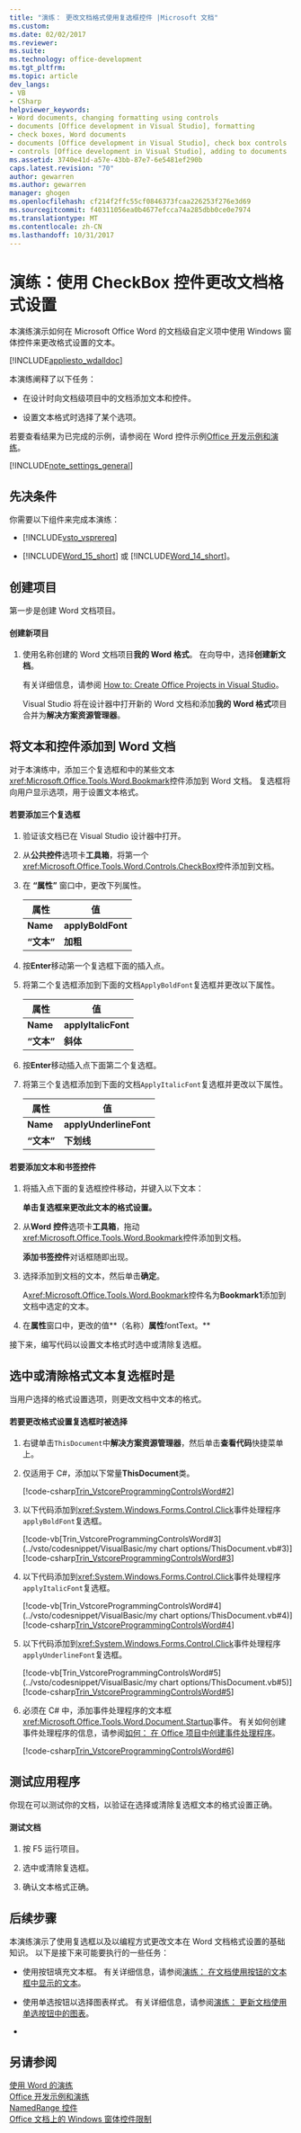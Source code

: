 ```yaml
---
title: "演练： 更改文档格式使用复选框控件 |Microsoft 文档"
ms.custom: 
ms.date: 02/02/2017
ms.reviewer: 
ms.suite: 
ms.technology: office-development
ms.tgt_pltfrm: 
ms.topic: article
dev_langs:
- VB
- CSharp
helpviewer_keywords:
- Word documents, changing formatting using controls
- documents [Office development in Visual Studio], formatting
- check boxes, Word documents
- documents [Office development in Visual Studio], check box controls
- controls [Office development in Visual Studio], adding to documents
ms.assetid: 3740e41d-a57e-43bb-87e7-6e5481ef290b
caps.latest.revision: "70"
author: gewarren
ms.author: gewarren
manager: ghogen
ms.openlocfilehash: cf214f2ffc55cf0846373fcaa226253f276e3d69
ms.sourcegitcommit: f40311056ea0b4677efcca74a285dbb0ce0e7974
ms.translationtype: MT
ms.contentlocale: zh-CN
ms.lasthandoff: 10/31/2017
---
```

# <a name="walkthrough-changing-document-formatting-using-checkbox-controls"></a>演练：使用 CheckBox 控件更改文档格式设置
  本演练演示如何在 Microsoft Office Word 的文档级自定义项中使用 Windows 窗体控件来更改格式设置的文本。  
  
 [!INCLUDE[appliesto_wdalldoc](../vsto/includes/appliesto-wdalldoc-md.md)]  
  
 本演练阐释了以下任务：  
  
-   在设计时向文档级项目中的文档添加文本和控件。  
  
-   设置文本格式时选择了某个选项。  
  
 若要查看结果为已完成的示例，请参阅在 Word 控件示例[Office 开发示例和演练](../vsto/office-development-samples-and-walkthroughs.md)。  
  
 [!INCLUDE[note_settings_general](../sharepoint/includes/note-settings-general-md.md)]  
  
## <a name="prerequisites"></a>先决条件  
 你需要以下组件来完成本演练：  
  
-   [!INCLUDE[vsto_vsprereq](../vsto/includes/vsto-vsprereq-md.md)]  
  
-   [!INCLUDE[Word_15_short](../vsto/includes/word-15-short-md.md)] 或 [!INCLUDE[Word_14_short](../vsto/includes/word-14-short-md.md)]。  
  
## <a name="creating-the-project"></a>创建项目  
 第一步是创建 Word 文档项目。  
  
#### <a name="to-create-a-new-project"></a>创建新项目  
  
1.  使用名称创建的 Word 文档项目**我的 Word 格式**。 在向导中，选择**创建新文档**。  
  
     有关详细信息，请参阅 [How to: Create Office Projects in Visual Studio](../vsto/how-to-create-office-projects-in-visual-studio.md)。  
  
     Visual Studio 将在设计器中打开新的 Word 文档和添加**我的 Word 格式**项目合并为**解决方案资源管理器**。  
  
## <a name="adding-text-and-controls-to-the-word-document"></a>将文本和控件添加到 Word 文档  
 对于本演练中，添加三个复选框和中的某些文本<xref:Microsoft.Office.Tools.Word.Bookmark>控件添加到 Word 文档。 复选框将向用户显示选项，用于设置文本格式。  
  
#### <a name="to-add-three-check-boxes"></a>若要添加三个复选框  
  
1.  验证该文档已在 Visual Studio 设计器中打开。  
  
2.  从**公共控件**选项卡**工具箱**，将第一个<xref:Microsoft.Office.Tools.Word.Controls.CheckBox>控件添加到文档。  
  
3.  在 **“属性”** 窗口中，更改下列属性。  
  
    |属性|值|  
    |--------------|-----------|  
    |**Name**|**applyBoldFont**|  
    |**“文本”**|**加粗**|  
  
4.  按**Enter**移动第一个复选框下面的插入点。  
  
5.  将第二个复选框添加到下面的文档`ApplyBoldFont`复选框并更改以下属性。  
  
    |属性|值|  
    |--------------|-----------|  
    |**Name**|**applyItalicFont**|  
    |**“文本”**|**斜体**|  
  
6.  按**Enter**移动插入点下面第二个复选框。  
  
7.  将第三个复选框添加到下面的文档`ApplyItalicFont`复选框并更改以下属性。  
  
    |属性|值|  
    |--------------|-----------|  
    |**Name**|**applyUnderlineFont**|  
    |**“文本”**|**下划线**|  
  
#### <a name="to-add-text-and-a-bookmark-control"></a>若要添加文本和书签控件  
  
1.  将插入点下面的复选框控件移动，并键入以下文本：  
  
     **单击复选框来更改此文本的格式设置。**  
  
2.  从**Word 控件**选项卡**工具箱**，拖动<xref:Microsoft.Office.Tools.Word.Bookmark>控件添加到文档。  
  
     **添加书签控件**对话框随即出现。  
  
3.  选择添加到文档的文本，然后单击**确定**。  
  
     A<xref:Microsoft.Office.Tools.Word.Bookmark>控件名为**Bookmark1**添加到文档中选定的文本。  
  
4.  在**属性**窗口中，更改的值**（名称）**属性**fontText。**  
  
 接下来，编写代码以设置文本格式时选中或清除复选框。  
  
## <a name="formatting-the-text-when-a-check-box-is-checked-or-cleared"></a>选中或清除格式文本复选框时是  
 当用户选择的格式设置选项，则更改文档中文本的格式。  
  
#### <a name="to-change-formatting-when-a-check-box-is-selected"></a>若要更改格式设置复选框时被选择  
  
1.  右键单击`ThisDocument`中**解决方案资源管理器**，然后单击**查看代码**快捷菜单上。  
  
2.  仅适用于 C#，添加以下常量**ThisDocument**类。  
  
     [!code-csharp[Trin_VstcoreProgrammingControlsWord#2](../vsto/codesnippet/CSharp/Trin_VstcoreProgrammingControlsWordCS/ThisDocument.cs#2)]  
  
3.  以下代码添加到<xref:System.Windows.Forms.Control.Click>事件处理程序`applyBoldFont`复选框。  
  
     [!code-vb[Trin_VstcoreProgrammingControlsWord#3](../vsto/codesnippet/VisualBasic/my chart options/ThisDocument.vb#3)]
     [!code-csharp[Trin_VstcoreProgrammingControlsWord#3](../vsto/codesnippet/CSharp/Trin_VstcoreProgrammingControlsWordCS/ThisDocument.cs#3)]  
  
4.  以下代码添加到<xref:System.Windows.Forms.Control.Click>事件处理程序`applyItalicFont`复选框。  
  
     [!code-vb[Trin_VstcoreProgrammingControlsWord#4](../vsto/codesnippet/VisualBasic/my chart options/ThisDocument.vb#4)]
     [!code-csharp[Trin_VstcoreProgrammingControlsWord#4](../vsto/codesnippet/CSharp/Trin_VstcoreProgrammingControlsWordCS/ThisDocument.cs#4)]  
  
5.  以下代码添加到<xref:System.Windows.Forms.Control.Click>事件处理程序`applyUnderlineFont`复选框。  
  
     [!code-vb[Trin_VstcoreProgrammingControlsWord#5](../vsto/codesnippet/VisualBasic/my chart options/ThisDocument.vb#5)]
     [!code-csharp[Trin_VstcoreProgrammingControlsWord#5](../vsto/codesnippet/CSharp/Trin_VstcoreProgrammingControlsWordCS/ThisDocument.cs#5)]  
  
6.  必须在 C# 中，添加事件处理程序的文本框<xref:Microsoft.Office.Tools.Word.Document.Startup>事件。 有关如何创建事件处理程序的信息，请参阅[如何： 在 Office 项目中创建事件处理程序](../vsto/how-to-create-event-handlers-in-office-projects.md)。  
  
     [!code-csharp[Trin_VstcoreProgrammingControlsWord#6](../vsto/codesnippet/CSharp/Trin_VstcoreProgrammingControlsWordCS/ThisDocument.cs#6)]  
  
## <a name="testing-the-application"></a>测试应用程序  
 你现在可以测试你的文档，以验证在选择或清除复选框文本的格式设置正确。  
  
#### <a name="to-test-your-document"></a>测试文档  
  
1.  按 F5 运行项目。  
  
2.  选中或清除复选框。  
  
3.  确认文本格式正确。  
  
## <a name="next-steps"></a>后续步骤  
 本演练演示了使用复选框以及以编程方式更改文本在 Word 文档格式设置的基础知识。 以下是接下来可能要执行的一些任务：  
  
-   使用按钮填充文本框。 有关详细信息，请参阅[演练： 在文档使用按钮的文本框中显示的文本](../vsto/walkthrough-displaying-text-in-a-text-box-in-a-document-using-a-button.md)。  
  
-   使用单选按钮以选择图表样式。 有关详细信息，请参阅[演练： 更新文档使用单选按钮中的图表](../vsto/walkthrough-updating-a-chart-in-a-document-using-radio-buttons.md)。  
  
-  
  
## <a name="see-also"></a>另请参阅  
 [使用 Word 的演练](../vsto/walkthroughs-using-word.md)   
 [Office 开发示例和演练](../vsto/office-development-samples-and-walkthroughs.md)   
 [NamedRange 控件](../vsto/namedrange-control.md)   
 [Office 文档上的 Windows 窗体控件限制](../vsto/limitations-of-windows-forms-controls-on-office-documents.md)  
  
  